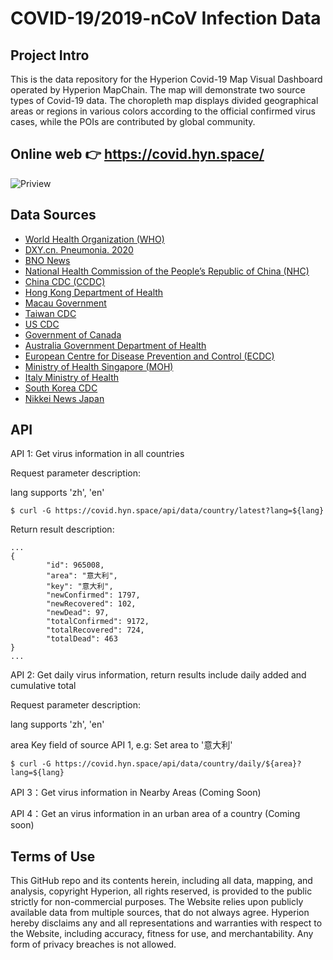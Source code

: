 # COVID-19/2019-nCoV Infection Data
## Project Intro

This is the data repository for the Hyperion Covid-19 Map Visual Dashboard operated by Hyperion MapChain. The map will demonstrate two source types of Covid-19 data. The choropleth map displays divided geographical areas or regions in various colors according to the official confirmed virus cases, while the POIs are contributed by global community.


## Online web 👉 <https://covid.hyn.space/>

![Priview](https://github.com/hyperion-hyn/COVID-2019-DATA/blob/master/web/public/website-preview.png)

## Data Sources

* [World Health Organization (WHO)](https://www.who.int/)
* [DXY.cn. Pneumonia. 2020](http://3g.dxy.cn/newh5/view/pneumonia)
* [BNO News](https://bnonews.com/index.php/2020/02/the-latest-coronavirus-cases/)
* [National Health Commission of the People’s Republic of China (NHC)](http://www.nhc.gov.cn/xcs/yqtb/list_gzbd.shtml)
* [China CDC (CCDC)](http://weekly.chinacdc.cn/news/TrackingtheEpidemic.htm)
* [Hong Kong Department of Health](https://www.chp.gov.hk/en/features/102465.html)
* [Macau Government](https://www.ssm.gov.mo/portal/)
* [Taiwan CDC](https://sites.google.com/cdc.gov.tw/2019ncov/taiwan?authuser=0)
* [US CDC](https://www.cdc.gov/coronavirus/2019-ncov/index.html)
* [Government of Canada](https://www.canada.ca/en/public-health/services/diseases/coronavirus.html)
* [Australia Government Department of Health](https://www.health.gov.au/news/coronavirus-update-at-a-glance)
* [European Centre for Disease Prevention and Control (ECDC)](https://www.ecdc.europa.eu/en/geographical-distribution-2019-ncov-cases)
* [Ministry of Health Singapore (MOH)](https://www.moh.gov.sg/covid-19)
* [Italy Ministry of Health](http://www.salute.gov.it/nuovocoronavirus)
* [South Korea CDC](https://www.cdc.go.kr/board/board.es?mid=a30402000000&bid=0030)
* [Nikkei News Japan](https://zh.cn.nikkei.com/top/2020-02-03-06-03-30.html?types[0]=8&start=0)

## API

API 1: Get virus information in all countries

Request parameter description:

lang supports 'zh', 'en'

```shell
$ curl -G https://covid.hyn.space/api/data/country/latest?lang=${lang}
```

Return result description:
```shell
...
{
        "id": 965008,
        "area": "意大利",
        "key": "意大利",
        "newConfirmed": 1797,
        "newRecovered": 102,
        "newDead": 97,
        "totalConfirmed": 9172,
        "totalRecovered": 724,
        "totalDead": 463
}
...
```

API 2: Get daily virus information, return results include daily added and cumulative total

Request parameter description:

lang supports 'zh', 'en'

area Key field of source API 1, e.g: Set area to '意大利'

```shell
$ curl -G https://covid.hyn.space/api/data/country/daily/${area}?lang=${lang}
```

API 3：Get virus information in Nearby Areas (Coming Soon)

API 4：Get an virus information in an urban area of a country (Coming soon)


## Terms of Use

This GitHub repo and its contents herein, including all data, mapping, and analysis, copyright Hyperion, all rights reserved, is provided to the public strictly for non-commercial purposes. The Website relies upon publicly available data from multiple sources, that do not always agree. Hyperion hereby disclaims any and all representations and warranties with respect to the Website, including accuracy, fitness for use, and merchantability. Any form of privacy breaches is not allowed. 







